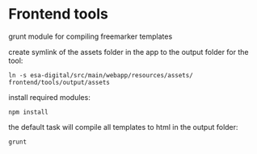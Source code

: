 # Frontend tools

grunt module for compiling freemarker templates
	
create symlink of the assets folder in the app to the output folder for the tool:

	ln -s esa-digital/src/main/webapp/resources/assets/ frontend/tools/output/assets

install required modules:

	npm install

the default task will compile all templates to html in the output folder:

	grunt